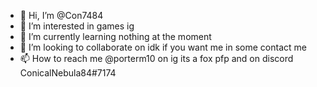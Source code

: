 - 👋 Hi, I’m @Con7484
- 👀 I’m interested in games ig
- 🌱 I’m currently learning nothing at the moment
- 💞️ I’m looking to collaborate on idk if you want me in some contact me
- 📫 How to reach me @porterm10 on ig its a fox pfp and on discord ConicalNebula84#7174

<!---
Con7484/Con7484 is a ✨ special ✨ repository because its `README.md` (this file) appears on your GitHub profile.
You can click the Preview link to take a look at your changes.
--->
